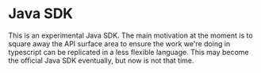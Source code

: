 # Java SDK

This is an experimental Java SDK. The main motivation at the moment is to square away the API surface area to 
ensure the work we're doing in typescript can be replicated in a less flexible language. This may become the official
Java SDK eventually, but now is not that time.